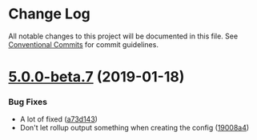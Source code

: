 # Change Log

All notable changes to this project will be documented in this file.
See [Conventional Commits](https://conventionalcommits.org) for commit guidelines.

<a name="5.0.0-beta.7"></a>
# [5.0.0-beta.7](https://github.com/TriPSs/react-esc/compare/v5.0.0-beta.1...v5.0.0-beta.7) (2019-01-18)


### Bug Fixes

* A lot of fixed ([a73d143](https://github.com/TriPSs/react-esc/commit/a73d143))
* Don't let rollup output something when creating the config ([19008a4](https://github.com/TriPSs/react-esc/commit/19008a4))
